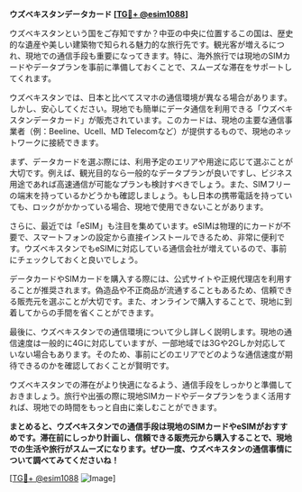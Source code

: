 **ウズベキスタンデータカード [[TG💪+ @esim1088](https://t.me/s/esim1088)]**

ウズベキスタンという国をご存知ですか？中亚の中央に位置するこの国は、歴史的な遺産や美しい建築物で知られる魅力的な旅行先です。観光客が増えるにつれ、現地での通信手段も重要になってきます。特に、海外旅行では現地のSIMカードやデータプランを事前に準備しておくことで、スムーズな滞在をサポートしてくれます。

ウズベキスタンでは、日本と比べてスマホの通信環境が異なる場合があります。しかし、安心してください。現地でも簡単にデータ通信を利用できる「ウズベキスタンデータカード」が販売されています。このカードは、現地の主要な通信事業者（例：Beeline、Ucell、MD Telecomなど）が提供するもので、現地のネットワークに接続できます。

まず、データカードを選ぶ際には、利用予定のエリアや用途に応じて選ぶことが大切です。例えば、観光目的なら一般的なデータプランが良いですし、ビジネス用途であれば高速通信が可能なプランも検討すべきでしょう。また、SIMフリーの端末を持っているかどうかも確認しましょう。もし日本の携帯電話を持っていても、ロックがかかっている場合、現地で使用できないことがあります。

さらに、最近では「eSIM」も注目を集めています。eSIMは物理的にカードが不要で、スマートフォンの設定から直接インストールできるため、非常に便利です。ウズベキスタンでもeSIMに対応している通信会社が増えているので、事前にチェックしておくと良いでしょう。

データカードやSIMカードを購入する際には、公式サイトや正規代理店を利用することが推奨されます。偽造品や不正商品が流通することもあるため、信頼できる販売元を選ぶことが大切です。また、オンラインで購入することで、現地に到着してからの手間を省くことができます。

最後に、ウズベキスタンでの通信環境について少し詳しく説明します。現地の通信速度は一般的に4Gに対応していますが、一部地域では3Gや2Gしか対応していない場合もあります。そのため、事前にどのエリアでどのような通信速度が期待できるのかを確認しておくことが賢明です。

ウズベキスタンでの滞在がより快適になるよう、通信手段をしっかりと準備しておきましょう。旅行や出張の際に現地SIMカードやデータプランをうまく活用すれば、現地での時間をもっと自由に楽しむことができます。

**まとめると、ウズベキスタンでの通信手段は現地のSIMカードやeSIMがおすすめです。滞在前にしっかり計画し、信頼できる販売元から購入することで、現地での生活や旅行がスムーズになります。ぜひ一度、ウズベキスタンの通信事情について調べてみてくださいね！**

[[TG💪+ @esim1088](https://t.me/s/esim1088) ![Image](https://i.postimg.cc/Y0z9fWf4/image.png)]